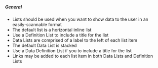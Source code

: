 ##### General

- Lists should be used when you want to show data to the user in an easily-scannable format
- The default list is a horizontal inline list
- Use a Definition List to include a title for the list
- Data Lists are comprised of a label to the left of each list item
- The default Data List is stacked
- Use a Data Definition List if you to include a title for the list
- Links may be added to each list item in both Data Lists and Definition Lists